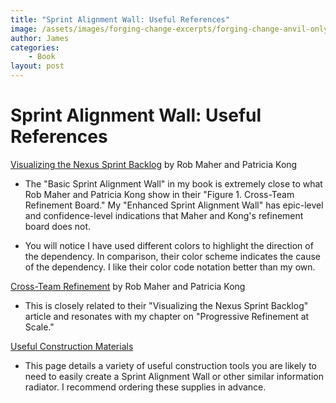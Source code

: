```yaml
---
title: "Sprint Alignment Wall: Useful References"
image: /assets/images/forging-change-excerpts/forging-change-anvil-only.png
author: James
categories: 
    - Book
layout: post
---
```


# Sprint Alignment Wall: Useful References

[Visualizing the Nexus Sprint Backlog](https://www.scrum.org/resources/visualizing-nexus-sprint-backlog) by Rob Maher and Patricia Kong

+ The "Basic Sprint Alignment Wall" in my book is extremely close to what Rob Maher and Patricia Kong show in their "Figure 1. Cross-Team Refinement Board." My "Enhanced Sprint Alignment Wall" has epic-level and confidence-level indications that Maher and Kong's refinement board does not.

+ You will notice I have used different colors to highlight the direction of the dependency. In comparison, their color scheme indicates the cause of the dependency. I like their color code notation better than my own.

[Cross-Team Refinement](https://www.scrum.org/resources/cross-team-refinement-nexus) by Rob Maher and Patricia Kong

+ This is closely related to their "Visualizing the Nexus Sprint Backlog" article and resonates with my chapter on "Progressive Refinement at Scale."


[Useful Construction Materials](http://forgingchange.com/reference_info/UsefulConstructionMaterials)
+ This page details a variety of useful construction tools you are likely to need to easily create a Sprint Alignment Wall or other similar information radiator. I recommend ordering these supplies in advance.
  


















